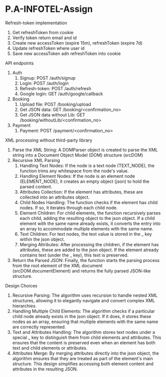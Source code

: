 # P.A-INFOTEL-Assign

Refresh-token implementation
  1. Get refreshToken from cookie
  2. Verify token return email and id
  3. Create new accessToken (expire 15m), refreshToken (expire 7d)
  4. Update refreshToken where user id
  5. Save new accessToken adn refreshToken into cookie
  
API endpoints
  1. Auth
      1. Signup: POST /auth/signup
      2. Login: POST /auth/login
      3. Refresh-token: POST /auth/refresh
      4. Google login: GET /auth/google/callback 
  2. Booking
      1. Upload file: POST /booking/upload
      2. Get JSON data: GET /booking/<confirmation_no>
      3. Get JSON data without Lib: GET /booking/withoutLib/<confirmation_no>
  3. Payment
      1. Payment: POST /payment/<confirmation_no>

XML processing without third-party library
  1. Parse the XML String: A DOMParser object is created to parse the XML string into a Document Object Model (DOM) structure (srcDOM)
  2. Recursive XML Parsing
      1. Handling Text Nodes: If the node is a text node (TEXT_NODE), the function trims any whitespace from the node's value.
      2. Handling Element Nodes: If the node is an element node (ELEMENT_NODE), it creates an empty object (json) to hold the parsed content.
      3. Attributes Collection: If the element has attributes, these are collected into an attributes object.
      4. Child Nodes Handling: The function checks if the element has child nodes. If so, it iterates through each child node.
      5. Element Children: For child elements, the function recursively parses each child, adding the resulting object to the json object. If a child element with the same name already exists, it converts the entry into an array to accommodate multiple elements with the same name.
      6. Text Children: For text nodes, the text value is stored in the _ key within the json object.
      7. Merging Attributes: After processing the children, if the element has attributes, these are added to the json object. If the element already contains text (under the _ key), this text is preserved.
  3. Return the Parsed JSON:
     Finally, the function starts the parsing process from the root element of the XML document (srcDOM.documentElement) and returns the fully parsed JSON-like structure.
     
Design Choices
  1. Recursive Parsing: The algorithm uses recursion to handle nested XML structures, allowing it to elegantly navigate and convert complex XML hierarchies.
  2. Handling Multiple Child Elements: The algorithm checks if a particular child node already exists in the json object. If it does, it stores these nodes as an array, ensuring that multiple elements with the same name are correctly represented.
  3. Text and Attributes Handling: The algorithm stores text nodes under a special _ key to distinguish them from child elements and attributes. This ensures that the content is preserved even when an element has both text and child elements or attributes.
  4. Attributes Merge: By merging attributes directly into the json object, the algorithm ensures that they are treated as part of the element's main structure. This design simplifies accessing both element content and attributes in the resulting JSON.
  
    
  
    
  
    
  

